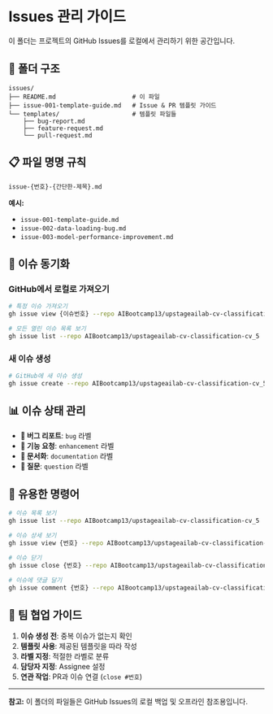 # Issues 관리 가이드

이 폴더는 프로젝트의 GitHub Issues를 로컬에서 관리하기 위한 공간입니다.

## 📁 폴더 구조

```
issues/
├── README.md                     # 이 파일
├── issue-001-template-guide.md   # Issue & PR 템플릿 가이드
└── templates/                    # 템플릿 파일들
    ├── bug-report.md
    ├── feature-request.md
    └── pull-request.md
```

## 📋 파일 명명 규칙

```
issue-{번호}-{간단한-제목}.md
```

**예시:**
- `issue-001-template-guide.md`
- `issue-002-data-loading-bug.md`
- `issue-003-model-performance-improvement.md`

## 🔄 이슈 동기화

### GitHub에서 로컬로 가져오기
```bash
# 특정 이슈 가져오기
gh issue view {이슈번호} --repo AIBootcamp13/upstageailab-cv-classification-cv_5 > issues/issue-{번호}-{제목}.md

# 모든 열린 이슈 목록 보기
gh issue list --repo AIBootcamp13/upstageailab-cv-classification-cv_5
```

### 새 이슈 생성
```bash
# GitHub에 새 이슈 생성
gh issue create --repo AIBootcamp13/upstageailab-cv-classification-cv_5 --title "제목" --body "내용"
```

## 📊 이슈 상태 관리

- **📕 버그 리포트**: `bug` 라벨
- **📗 기능 요청**: `enhancement` 라벨  
- **📘 문서화**: `documentation` 라벨
- **📙 질문**: `question` 라벨

## 🔗 유용한 명령어

```bash
# 이슈 목록 보기
gh issue list --repo AIBootcamp13/upstageailab-cv-classification-cv_5

# 이슈 상세 보기
gh issue view {번호} --repo AIBootcamp13/upstageailab-cv-classification-cv_5

# 이슈 닫기
gh issue close {번호} --repo AIBootcamp13/upstageailab-cv-classification-cv_5

# 이슈에 댓글 달기
gh issue comment {번호} --repo AIBootcamp13/upstageailab-cv-classification-cv_5 --body "댓글 내용"
```

## 📌 팀 협업 가이드

1. **이슈 생성 전**: 중복 이슈가 없는지 확인
2. **템플릿 사용**: 제공된 템플릿을 따라 작성
3. **라벨 지정**: 적절한 라벨로 분류
4. **담당자 지정**: Assignee 설정
5. **연관 작업**: PR과 이슈 연결 (`close #번호`)

---

**참고:** 이 폴더의 파일들은 GitHub Issues의 로컬 백업 및 오프라인 참조용입니다.
